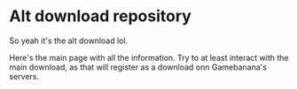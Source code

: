 # Alt download repository

So yeah it's the alt download lol.

Here's the main page with all the information. Try to at least interact with the main download, as that will register as a download onn Gamebanana's servers.


